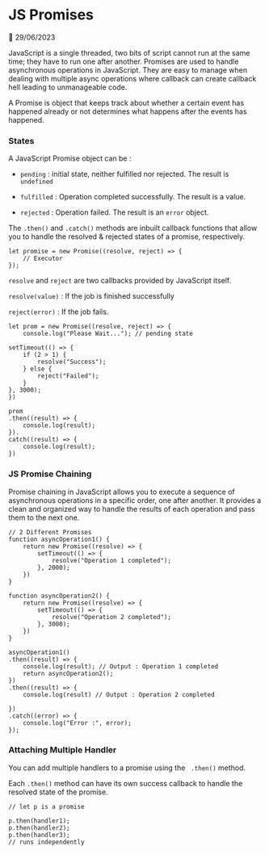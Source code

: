 # JS Promises

📅 29/06/2023

JavaScript is a single threaded, two bits of script cannot run at the same time; they have to run one after another.
Promises are used to handle asynchronous operations in JavaScript. They are easy to manage when dealing with multiple async operations where callback can create callback hell leading to unmanageable code.

A Promise is object that keeps track about whether a certain event has happened already or not determines what happens after the events has happened. 

### States
A JavaScript Promise object can be :
- `pending` : initial state, neither fulfilled nor rejected. The result is `undefined`
 
- `fulfilled` : Operation completed successfully. The result is a value.

- `rejected` :  Operation failed. The result is an `error` object.

The `.then()` and `.catch()` methods are inbuilt callback functions that allow you to handle the resolved & rejected states of a promise, respectively.


```
let promise = new Promise((resolve, reject) => {
    // Executor
});
```

`resolve` and `reject` are two callbacks provided by JavaScript itself.

`resolve(value)` : If the job is finished successfully

`reject(error)` : If the job fails.


```
let prom = new Promise((resolve, reject) => {
    console.log("Please Wait..."); // pending state

setTimeout(() => {
    if (2 > 1) {
        resolve("Success"); 
    } else {
        reject("Failed");
    }
}, 3000);
})

prom
.then((result) => {
    console.log(result);
}).
catch((result) => {
    console.log(result);
})

```

### JS Promise Chaining

Promise chaining in JavaScript allows you to execute a sequence of asynchronous operations in a specific order, one after another.
It provides a clean and organized way to handle the results of each operation and pass them to the next one.

```
// 2 Different Promises
function asyncOperation1() {
    return new Promise((resolve) => {
        setTimeout(() => {
            resolve("Operation 1 completed");
        }, 2000);
    })
}

function asyncOperation2() {
    return new Promise((resolve) => {
        setTimeout(() => {
            resolve("Operation 2 completed");
        }, 3000);
    })
}

asyncOperation1()
.then((result) => {
    console.log(result); // Output : Operation 1 completed
    return asyncOperation2();
}) 
.then((result) => {
    console.log(result) // Output : Operation 2 completed

})
.catch((error) => {
    console.log("Error :", error);
});

```

### Attaching Multiple Handler
You can add multiple handlers to a promise using the ` .then()` method.

Each `.then()` method can have its own success callback to handle the resolved state of the promise.

```
// let p is a promise

p.then(handler1);
p.then(handler2);
p.then(handler3);
// runs independently
```



























